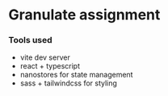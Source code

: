 # Granulate assignment

### Tools used

- vite dev server
- react + typescript
- nanostores for state management
- sass + tailwindcss for styling
